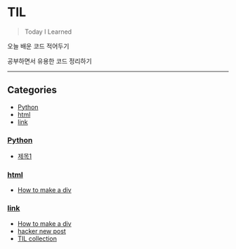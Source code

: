 # TIL
> Today I Learned

오늘 배운 코드 적어두기

공부하면서 유용한 코드 정리하기

---
## Categories

- [Python](#Python)
- [html](#html)
- [link](#link)

### [Python](#Python)
- [제목1](python/wpahr1.md)

### [html](#html)
- [How to make a div](html/how-to-make-a-div.md)

### [link](#link) 
- [How to make a div](html/how-to-make-a-div.md)
- [hacker new post][1]
- [TIL collection][2]

[1]: https://simonwillison.net/2020/Apr/20/self-rewriting-readme/
[2]: https://github.com/jbranchaud/til
